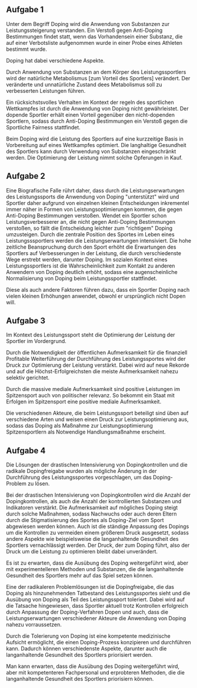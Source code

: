 ## Aufgabe 1

Unter dem Begriff Doping wird die Anwendung von Substanzen zur Leistungssteigerung verstanden.
Ein Verstoß gegen Anti-Doping Bestimmungen findet statt, wenn das Vorhandensein einer Substanz, die auf einer Verbotsliste aufgenommen wurde in einer Probe eines Athleten bestimmt wurde.

Doping hat dabei verschiedene Aspekte.

Durch Anwendung von Substanzen an dem Körper des Leistungssportlers wird der natürliche Metabolismus [zum Vorteil des Sportlers] verändert.
Der veränderte und unnatürliche Zustand dees Metabolismus soll zu verbesserten Leistungen führen.

Ein rücksichstsvolles Verhalten im Kontext der regeln des sportlichen Wettkampfes ist durch die Anwendung von Doping nicht gewährleistet.
Der dopende Sportler erhält einen Vorteil gegenüber den nicht-dopenden Sportlern, sodass durch Anti-Doping Bestimmungen ein Verstoß gegen die Sportliche Fairness stattfindet.

Beim Doping wird die Leistung des Sportlers auf eine kurzzeitige Basis in Vorbereitung auf eines Wettkampfes optimiert.
Die langhaltige Gesundheit des Sportlers kann durch Verwendung von Substanzen eingeschränkt werden.
Die Optimierung der Leistung nimmt solche Opferungen in Kauf.

## Aufgabe 2

Eine Biografische Falle rührt daher, dass durch die Leistungserwartungen des Leistungssports die Anwendung von Doping "unterstützt" wird und Sportler daher aufgrund von einzelnen kleinen Entscheidungen inkrementel immer näher in Formen von Leistungsoptimierungen kommen, die gegen Anti-Doping Bestimmungen verstoßen.
Wendet ein Sportler schon Leistungsverbesserer an, die nicht gegen Anti-Doping Bestimmungen verstoßen, so fällt die Entscheidung leichter zum "richtigem" Doping umzusteigen.
Durch die zentrale Position des Sportes im Leben eines Leistungsssportlers werden die Leistungserwartungen intensiviert.
Die hohe zeitliche Beanspruchung durch den Sport erhöht die Erwartungen des Sportlers auf Verbesserungen in der Leistung, die durch verschiedenste Wege erstrebt werden, darunter Doping.
Im sozialen Kontext eines Leistungssportlers ist die Wahrscheinlichkeit zum Kontakt zu anderen Anwendern von Doping deutlich erhöht, sodass eine augenscheinliche Normalisierung von Doping beim Leistungssportler stattfindet.

Diese als auch andere Faktoren führen dazu, dass ein Sportler Doping nach vielen kleinen Erhöhungen anwendet, obwohl er ursprünglich nicht Dopen will.

## Aufgabe 3

Im Kontext des Leistungssport steht die Optimierung der Leistung der Sportler im Vordergrund.

Durch die Notwendigkeit der öffentlichen Aufmerksamkeit für die finanziell Profitable Weiterführung der Durchführung des Leistungssportes wird der Druck zur Optimierung der Leistung verstärkt.
Dabei wird auf neue Rekorde und auf die Höchst-Erfolgreichsten die meiste Aufmerksamkeit nahezu selektiv gerichtet.

Durch die massive mediale Aufmerksamkeit sind positive Leistungen im Spitzensport auch von politischer relevanz.
So bekommt ein Staat mit Erfolgen im Spitzensport eine positive mediale Aufmerksamkeit.

Die verschiedenen Akteure, die beim Leistungssport beteiligt sind üben auf verschiedene Arten und weisen einen Druck zur Leistungsoptimierung aus, sodass das Doping als Maßnahme zur Leistungsoptimierung Spitzensportlern als Notwendige Handlungsmaßnahme erscheint.

## Aufgabe 4

Die Lösungen der drastischen Intensivierung von Dopingkontrollen und die radikale Dopingfreigabe wurden als mögliche Änderung in der Durchführung des Leistungssportes vorgeschlagen, um das Doping-Problem zu lösen.

Bei der drastischen Intensivierung von Dopingkontrollen wird die Anzahl der Dopingkontrollen, als auch die Anzahl der kontrollierten Substanzen und Indikatoren verstärkt.
Die Aufmerksamkeit auf mögliches Doping steigt durch solche Maßnahmen, sodass Nachwuchs oder auch deren Eltern durch die Stigmatisierung des Sportes als Doping-Ziel vom Sport abgewiesen werden können.
Auch ist die ständige Anpassung des Dopings um die Kontrollen zu vermeiden einem größerem Druck ausgesetzt, sodass andere Aspekte wie beispielsweise die langanhaltende Gesundheit des Sportlers vernachlässigt werden.
Der Druck, der zum Doping führt, also der Druck um die Leistung zu optimieren bleibt dabei unverändert.

Es ist zu erwarten, dass die Ausübung des Doping weitergeführt wird, aber mit experimentelleren Methoden und Substanzen, die die langanhaltende Gesundheit des Sportlers mehr auf das Spiel setzen können.

Eine der radikaleren Problemlösungen ist die Dopingfreigabe, die das Doping als hinzunehmenden Tatbestand des Leistungssportes sieht und die Ausübung von Doping als Teil des Leistungssport toleriert.
Dabei wird auf die Tatsache hingewiesen, dass Sportler aktuell trotz Kontrollen erfolgreich durch Anpassung der Doping-Verfahren Dopen und auch, dass die Leistungserwartungen verschiedener Akteure die Anwendung von Doping nahezu vorraussetzen.

Durch die Tolerierung von Doping ist eine kompetente medizinische Aufsicht ermöglicht, die einen Doping-Prozess konzipieren und durchführen kann.
Dadurch können verschiedenste Aspekte, darunter auch die langanhaltende Gesundheit des Sportlers priorisiert werden.

Man kann erwarten, dass die Ausübung des Doping weitergeführt wird, aber mit kompetenteren Fachpersonal und erprobteren Methoden, die die langanhaltende Gesundheit des Sportlers priorisiern können.
